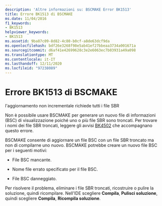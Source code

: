 ```yaml
---
description: 'Altre informazioni su: BSCMAKE Error BK1513'
title: Errore BK1513 di BSCMAKE
ms.date: 11/04/2016
f1_keywords:
- BK1513
helpviewer_keywords:
- BK1513
ms.assetid: 9ba87c09-8d82-4c80-b0cf-a8de63dcf9da
ms.openlocfilehash: bdf26e3268f98e5ab41ef27bbeaa3734a001671a
ms.sourcegitcommit: d6af41e42699628c3e2e6063ec7b03931a49a098
ms.translationtype: MT
ms.contentlocale: it-IT
ms.lasthandoff: 12/11/2020
ms.locfileid: "97238089"
---
```

# <a name="bscmake-error-bk1513"></a>Errore BK1513 di BSCMAKE

l'aggiornamento non incrementale richiede tutti i file SBR

Non è possibile usare BSCMAKE per generare un nuovo file di informazioni (BSC) di visualizzazione poiché uno o più file SBR sono troncati. Per trovare i nomi dei file SBR troncati, leggere gli avvisi [BK4502](../../error-messages/tool-errors/bscmake-warning-bk4502.md) che accompagnano questo errore.

BSCMAKE consente di aggiornare un file BSC con un file SBR troncato ma non di compilarne uno nuovo. BSCMAKE potrebbe creare un nuovo file BSC per i seguenti motivi:

- File BSC mancante.

- Nome file errato specificato per il file BSC.

- File BSC danneggiato.

Per risolvere il problema, eliminare i file SBR troncati, ricostruire o pulire la soluzione, quindi ricompilare. Nell'IDE scegliere **Compila**, **Pulisci soluzione**, quindi scegliere **Compila**, **Ricompila soluzione**.
